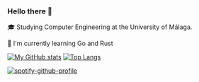 ### Hello there 👋
🎓 Studying Computer Engineering at the University of Málaga.

📖 I'm currently learning Go and Rust

[![My GitHub stats](https://github-readme-stats.vercel.app/api?username=pablouser1&theme=jolly)](https://github.com/anuraghazra/github-readme-stats)
[![Top Langs](https://github-readme-stats.vercel.app/api/top-langs/?username=pablouser1&layout=compact&theme=jolly)](https://github.com/anuraghazra/github-readme-stats)

[![spotify-github-profile](https://spotify-github-profile.vercel.app/api/view?uid=pabloferreiro&cover_image=true&theme=default&bar_color=53b14f&bar_color_cover=true)](https://github.com/kittinan/spotify-github-profile)
